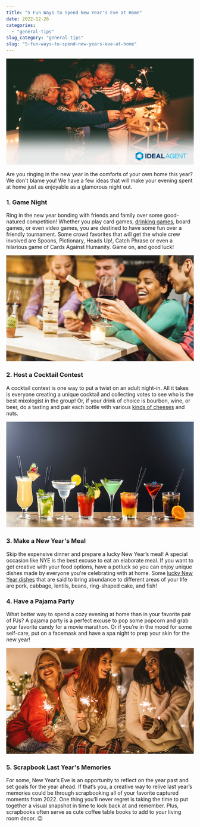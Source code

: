 ```yaml
---
title: "5 Fun Ways to Spend New Year's Eve at Home"
date: 2022-12-26
categories: 
  - "general-tips"
slug_category: "general-tips"
slug: "5-fun-ways-to-spend-new-years-eve-at-home"
---
```


![](../images/posts/NYE-Blog-Pics-1024x577.png)

Are you ringing in the new year in the comforts of your own home this year? We don't blame you! We have a few ideas that will make your evening spent at home just as enjoyable as a glamorous night out.   

### **1\. Game Night**

Ring in the new year bonding with friends and family over some good-natured competition! Whether you play card games, [drinking games](https://parade.com/1058758/marynliles/fun-drinking-games/), board games, or even video games, you are destined to have some fun over a friendly tournament. Some crowd favorites that will get the whole crew involved are Spoons, Pictionary, Heads Up!, Catch Phrase or even a hilarious game of Cards Against Humanity. Game on, and good luck! 

![](../images/posts/NYE-Blog-Pics-2-1024x577.png)

### **2\. Host a Cocktail Contest**

A cocktail contest is one way to put a twist on an adult night-in. All it takes is everyone creating a unique cocktail and collecting votes to see who is the best mixologist in the group! Or, if your drink of choice is bourbon, wine, or beer, do a tasting and pair each bottle with various [kinds of cheeses](https://www.usdairy.com/news-articles/cheese-types-what-you-need-to-know-about-cheese) and nuts.     

![](../images/posts/NYE-Blog-Pics-3.png)

### **3\. Make a New Year's Meal**

Skip the expensive dinner and prepare a lucky New Year’s meal! A special occasion like NYE is the best excuse to eat an elaborate meal. If you want to get creative with your food options, have a potluck so you can enjoy unique dishes made by everyone you're celebrating with at home. Some [lucky New Year dishes](https://www.delish.com/holiday-recipes/new-years/g30319544/new-years-good-luck-foods/) that are said to bring abundance to different areas of your life are pork, cabbage, lentils, beans, ring-shaped cake, and fish!  

### **4\. Have a Pajama Party**

What better way to spend a cozy evening at home than in your favorite pair of PJs? A pajama party is a perfect excuse to pop some popcorn and grab your favorite candy for a movie marathon. Or if you’re in the mood for some self-care, put on a facemask and have a spa night to prep your skin for the new year!   

![](../images/posts/NYE-Blog-Pics-4.png)

### **5\. Scrapbook Last Year's Memories**

For some, New Year’s Eve is an opportunity to reflect on the year past and set goals for the year ahead. If that’s you, a creative way to relive last year’s memories could be through scrapbooking all of your favorite captured moments from 2022. One thing you’ll never regret is taking the time to put together a visual snapshot in time to look back at and remember. Plus, scrapbooks often serve as cute coffee table books to add to your living room decor. 😉
